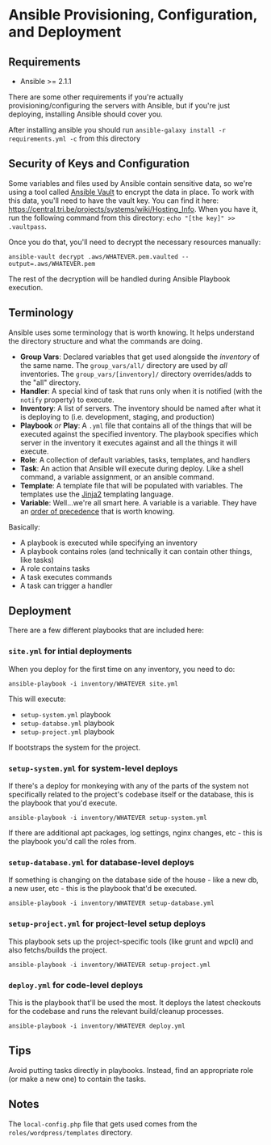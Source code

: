 # Ansible Provisioning, Configuration, and Deployment

## Requirements

* Ansible >= 2.1.1

There are some other requirements if you're actually provisioning/configuring the servers with Ansible, but if you're just deploying, installing Ansible should cover you.

After installing ansible you should run `ansible-galaxy install -r requirements.yml -c` from this directory

## Security of Keys and Configuration
Some variables and files used by Ansible contain sensitive data, so we're using a tool called [Ansible Vault](http://docs.ansible.com/ansible/playbooks_vault.html) to encrypt the data in place.  To work with this data, you'll need to have the vault key.  You can find it here: https://central.tri.be/projects/systems/wiki/Hosting_Info.  When you have it, run the following command from this directory: `echo "[the key]" >> .vaultpass`.

Once you do that, you'll need to decrypt the necessary resources manually:

```
ansible-vault decrypt .aws/WHATEVER.pem.vaulted --output=.aws/WHATEVER.pem
```

The rest of the decryption will be handled during Ansible Playbook execution.

## Terminology

Ansible uses some terminology that is worth knowing. It helps understand the directory structure and what the commands are doing.

- **Group Vars**: Declared variables that get used alongside the _inventory_ of the same name. The `group_vars/all/` directory are used by _all_ inventories. The `group_vars/[inventory]/` directory overrides/adds to the "all" directory.
- **Handler**: A special kind of task that runs only when it is notified (with the `notify` property) to execute.
- **Inventory**: A list of servers. The inventory should be named after what it is deploying to (i.e. development, staging, and production)
- **Playbook** _or_ **Play**: A `.yml` file that contains all of the things that will be executed against the specified inventory. The playbook specifies which server in the inventory it executes against and all the things it will execute.
- **Role**: A collection of default variables, tasks, templates, and handlers
- **Task**: An action that Ansible will execute during deploy. Like a shell command, a variable assignment, or an ansible command.
- **Template**: A template file that will be populated with variables. The templates use the [Jinja2](http://jinja.pocoo.org/docs/2.10/) templating language.
- **Variable**: Well...we're all smart here. A variable is a variable. They have an [order of precedence](https://docs.ansible.com/ansible/latest/user_guide/playbooks_variables.html#variable-precedence-where-should-i-put-a-variable) that is worth knowing.

Basically:

* A playbook is executed while specifying an inventory
* A playbook contains roles (and technically it can contain other things, like tasks)
* A role contains tasks
* A task executes commands
* A task can trigger a handler

## Deployment

There are a few different playbooks that are included here:

### `site.yml` for intial deployments

When you deploy for the first time on any inventory, you need to do:

```
ansible-playbook -i inventory/WHATEVER site.yml
```

This will execute:

* `setup-system.yml` playbook
* `setup-databse.yml` playbook
* `setup-project.yml` playbook

If bootstraps the system for the project.

### `setup-system.yml` for system-level deploys

If there's a deploy for monkeying with any of the parts of the system not specifically related to the project's codebase itself or the database, this is the playbook that you'd execute.

```
ansible-playbook -i inventory/WHATEVER setup-system.yml
```

If there are additional apt packages, log settings, nginx changes, etc - this is the playbook you'd call the roles from.

### `setup-database.yml` for database-level deploys

If something is changing on the database side of the house - like a new db, a new user, etc - this is the playbook that'd be executed.

```
ansible-playbook -i inventory/WHATEVER setup-database.yml
```

### `setup-project.yml` for project-level setup deploys

This playbook sets up the project-specific tools (like grunt and wpcli) and also fetchs/builds the project.

```
ansible-playbook -i inventory/WHATEVER setup-project.yml
```

### `deploy.yml` for code-level deploys

This is the playbook that'll be used the most. It deploys the latest checkouts for the codebase and runs the relevant build/cleanup processes.

```
ansible-playbook -i inventory/WHATEVER deploy.yml
```

## Tips

Avoid putting tasks directly in playbooks. Instead, find an appropriate role (or make a new one) to contain the tasks.

## Notes

The `local-config.php` file that gets used comes from the `roles/wordpress/templates` directory.